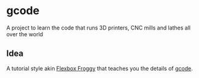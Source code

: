 # gcode
A project to learn the code that runs 3D printers, CNC mills and lathes all over the world

## Idea
A tutorial style akin [Flexbox Froggy](http://flexboxfroggy.com/) that teaches you the details of [gcode](https://en.wikipedia.org/wiki/G-code).
